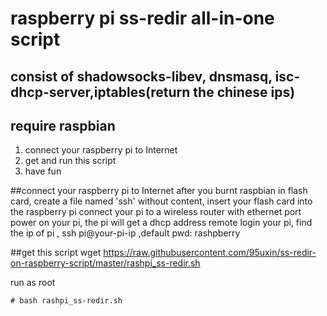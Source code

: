 # raspberry pi ss-redir  all-in-one script
## consist of shadowsocks-libev, dnsmasq, isc-dhcp-server,iptables(return the chinese ips)
## require raspbian
1. connect your raspberry pi to Internet
2. get and run this script
3. have fun

##connect your raspberry pi to Internet
after you burnt raspbian in flash card, create a file named 'ssh' without content, 
insert your flash card into the raspberry pi
connect your pi to a wireless router with ethernet port
power on your pi, the pi will get a dhcp address
remote login your pi, find the ip of pi , ssh pi@your-pi-ip ,default pwd: rashpberry

##get this script
wget https://raw.githubusercontent.com/95uxin/ss-redir-on-raspberry-script/master/rashpi_ss-redir.sh

run as root
```
# bash rashpi_ss-redir.sh
```
